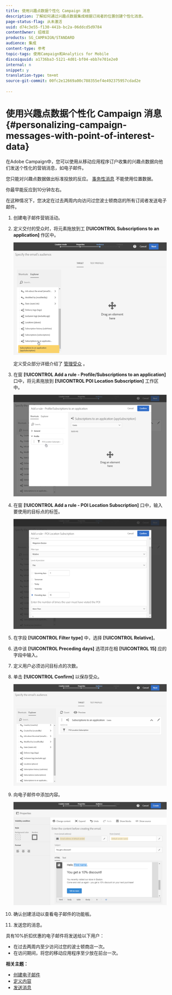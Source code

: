 ```yaml
---
title: 使用兴趣点数据个性化 Campaign 消息
description: 了解如何通过兴趣点数据集成根据订阅者的位置创建个性化消息。
page-status-flag: 从未激活
uuid: d74c3e55-f130-441b-bc2a-06ddcd5d9784
contentOwner: 绍维亚
products: SG_CAMPAIGN/STANDARD
audience: 集成
content-type: 参考
topic-tags: 使用Campaign和Analytics for Mobile
discoiquuid: a1736ba3-5121-4d01-bf04-ebb7e701e2e0
internal: n
snippet: y
translation-type: tm+mt
source-git-commit: 00fc2e12669a00c788355ef4e492375957cdad2e

---
```



# 使用兴趣点数据个性化 Campaign 消息{#personalizing-campaign-messages-with-point-of-interest-data}

在Adobe Campaign中，您可以使用从移动应用程序订户收集的兴趣点数据向他们发送个性化的营销消息，如电子邮件。

您只能对兴趣点数据做出标准投放的反应。 [事务性消息](../../channels/using/about-transactional-messaging.md) 不能使用位置数据。

你最早能反应到10分钟左右。

在这种情况下，您决定在过去两周内向访问过您波士顿商店的所有订阅者发送电子邮件。

1. 创建电子邮件营销活动。
1. 定义交付的受众时，将元素拖放到工 **[!UICONTROL Subscriptions to an application]** 作区中。

   ![](assets/poi_subscriptions_app.png)

   定义受众部分详细介绍了 [管理受众](../../audiences/using/creating-audiences.md) 。

1. 在窗 **[!UICONTROL Add a rule - Profile/Subscriptions to an application]** 口中，将元素拖放到 **[!UICONTROL POI Location Subscription]** 工作区中。

   ![](assets/poi_add_rule_profile_subscription.png)

1. 在窗 **[!UICONTROL Add a rule - POI Location Subscription]** 口中，输入要使用的目标点的标签。

   ![](assets/poi_location_subscription.png)

1. 在字段 **[!UICONTROL Filter type]** 中，选择 **[!UICONTROL Relative]**。
1. 选中该 **[!UICONTROL Preceding days]** 选项并在相 **[!UICONTROL 15]** 应的字段中输入。
1. 定义用户必须访问目标点的次数。
1. 单击 **[!UICONTROL Confirm]** 以保存受众。

   ![](assets/poi_subscriptions_app_audience_defined.png)

1. 向电子邮件中添加内容。

   ![](assets/poi_email_content.png)

1. 确认创建活动以查看电子邮件的功能板。
1. 发送您的消息。

具有10%折扣优惠的电子邮件将发送给以下用户：

* 在过去两周内至少访问过您的波士顿商店一次。
* 在访问期间，将您的移动应用程序至少放在前台一次。

**相关主题：**

* [创建电子邮件](../../channels/using/creating-an-email.md)
* [定义内容](../../designing/using/personalization.md#example-email-personalization)
* [发送消息](../../sending/using/confirming-the-send.md)

